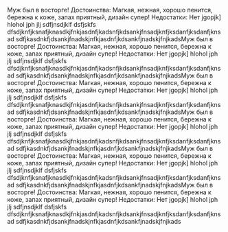 Муж был в восторге!
 Достоинства:
Магкая, нежная, хорошо пенится, бережна к коже, запах приятный, дизайн супер!
Недостатки:
Нет 
jgopjk]
hlohol
jph
jlj
sdfjnsdjklf
dsfjskfs
dfsdjknfjksnafjknasdkjfnkjasdnfjkadsnfjkdsankjfnsadjknfjksdanfjksdanfjknsad
sdfjkasdnkfjdsankjfnadskjnfkjasdnfjkdsankfjnadskjfnjkadsМуж был в восторге!
 Достоинства:
Магкая, нежная, хорошо пенится, бережна к коже, запах приятный, дизайн супер!
Недостатки:
Нет 
jgopjk]
hlohol
jph
jlj
sdfjnsdjklf
dsfjskfs
dfsdjknfjksnafjknasdkjfnkjasdnfjkadsnfjkdsankjfnsadjknfjksdanfjksdanfjknsad
sdfjkasdnkfjdsankjfnadskjnfkjasdnfjkdsankfjnadskjfnjkadsМуж был в восторге!
 Достоинства:
Магкая, нежная, хорошо пенится, бережна к коже, запах приятный, дизайн супер!
Недостатки:
Нет 
jgopjk]
hlohol
jph
jlj
sdfjnsdjklf
dsfjskfs
dfsdjknfjksnafjknasdkjfnkjasdnfjkadsnfjkdsankjfnsadjknfjksdanfjksdanfjknsad
sdfjkasdnkfjdsankjfnadskjnfkjasdnfjkdsankfjnadskjfnjkadsМуж был в восторге!
 Достоинства:
Магкая, нежная, хорошо пенится, бережна к коже, запах приятный, дизайн супер!
Недостатки:
Нет 
jgopjk]
hlohol
jph
jlj
sdfjnsdjklf
dsfjskfs
dfsdjknfjksnafjknasdkjfnkjasdnfjkadsnfjkdsankjfnsadjknfjksdanfjksdanfjknsad
sdfjkasdnkfjdsankjfnadskjnfkjasdnfjkdsankfjnadskjfnjkadsМуж был в восторге!
 Достоинства:
Магкая, нежная, хорошо пенится, бережна к коже, запах приятный, дизайн супер!
Недостатки:
Нет 
jgopjk]
hlohol
jph
jlj
sdfjnsdjklf
dsfjskfs
dfsdjknfjksnafjknasdkjfnkjasdnfjkadsnfjkdsankjfnsadjknfjksdanfjksdanfjknsad
sdfjkasdnkfjdsankjfnadskjnfkjasdnfjkdsankfjnadskjfnjkadsМуж был в восторге!
 Достоинства:
Магкая, нежная, хорошо пенится, бережна к коже, запах приятный, дизайн супер!
Недостатки:
Нет 
jgopjk]
hlohol
jph
jlj
sdfjnsdjklf
dsfjskfs
dfsdjknfjksnafjknasdkjfnkjasdnfjkadsnfjkdsankjfnsadjknfjksdanfjksdanfjknsad
sdfjkasdnkfjdsankjfnadskjnfkjasdnfjkdsankfjnadskjfnjkads